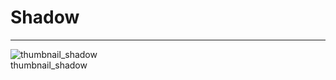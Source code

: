 
# Shadow

---

  
![thumbnail_shadow](https://studio-assets.supernova.io/design-systems/27883/ec469741-f213-48fe-a3fc-31e2cf525f87.png)  
thumbnail_shadow  
